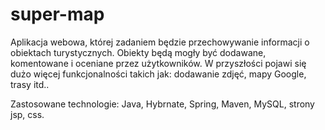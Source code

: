 # super-map

Aplikacja webowa, której zadaniem będzie przechowywanie informacji o obiektach turystycznych. Obiekty będą mogły być dodawane, komentowane i oceniane przez użytkowników. W przyszłości pojawi się dużo więcej funkcjonalności takich jak: dodawanie zdjęć, mapy Google, trasy itd.. 

Zastosowane technologie: Java, Hybrnate, Spring, Maven, MySQL, strony jsp, css.
